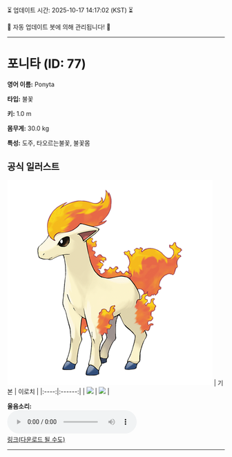 
⏳ 업데이트 시간: 2025-10-17 14:17:02 (KST) ⏳

🤖 자동 업데이트 봇에 의해 관리됩니다! 🤖

---

# 포니타 (ID: 77)
**영어 이름:** Ponyta

**타입:** 불꽃

**키:** 1.0 m

**몸무게:** 30.0 kg

**특성:** 도주, 타오르는불꽃, 불꽃몸

## 공식 일러스트
![](https://raw.githubusercontent.com/PokeAPI/sprites/master/sprites/pokemon/other/official-artwork/77.png)
| 기본 | 이로치 |
|:----:|:------:|
| <img src="http://play.pokemonshowdown.com/sprites/ani/ponyta.gif" width="200"> | <img src="http://play.pokemonshowdown.com/sprites/ani-shiny/ponyta.gif" width="200"> |

**울음소리:**<br><audio controls src="https://raw.githubusercontent.com/PokeAPI/cries/main/cries/pokemon/latest/77.ogg"></audio><br> [링크(다운로드 될 수도)](https://raw.githubusercontent.com/PokeAPI/cries/main/cries/pokemon/latest/77.ogg)


---
